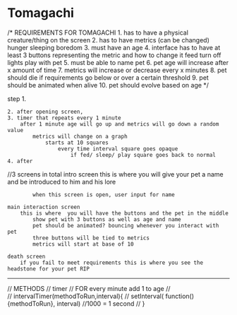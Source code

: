# Tomagachi
/*
REQUIREMENTS FOR TOMAGACHI
    1. has to have a physical creature/thing on the screen
    2. has to have metrics (can be changed)
        hunger
        sleeping
        boredom
    3. must have an age
    4. interface has to have at least 3 buttons representing the metric and how to change it
        feed
        turn off lights
        play with pet
    5. must be able to name pet
    6. pet age will increase after x amount of time
    7. metrics will increase or decrease every x minutes
    8. pet should die if requirements go below or over a certain threshold
    9. pet should be animated when alive
    10. pet should evolve based on age
*/

step 1. 
    
    2. after opening screen, 
    3. timer that repeats every 1 minute
        after 1 minute age will go up and metrics will go down a random value
            metrics will change on a graph
                starts at 10 squares
                    every time interval square goes opaque
                        if fed/ sleep/ play square goes back to normal 
    4. after 
            
//3 screens in total
    intro screen
        this is where you will give your pet a name and be introduced to him and his lore

            when this screen is open, user input for name
    
    main interaction screen
        this is where  you will have the buttons and the pet in the middle
            show pet with 3 buttons as well as age and name
            pet should be animated? bouncing whenever you interact with pet
            three buttons will be tied to metrics
            metrics will start at base of 10

    death screen
        if you fail to meet requirements this is where you see the headstone for your pet RIP

-------------
// METHODS
//     timer
//         FOR every minute add 1 to age
//  
    // intervalTimer(methodToRun,interval){
    //     setInterval( function() {methodToRun}, interval) //1000 = 1 second
    // }